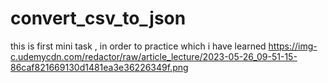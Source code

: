 # convert_csv_to_json
this is first mini task , in order to practice which i have learned
https://img-c.udemycdn.com/redactor/raw/article_lecture/2023-05-26_09-51-15-86caf821669130d1481ea3e36226349f.png
